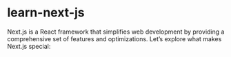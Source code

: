 # learn-next-js
Next.js is a React framework that simplifies web development by providing a comprehensive set of features and optimizations. Let’s explore what makes Next.js special:
